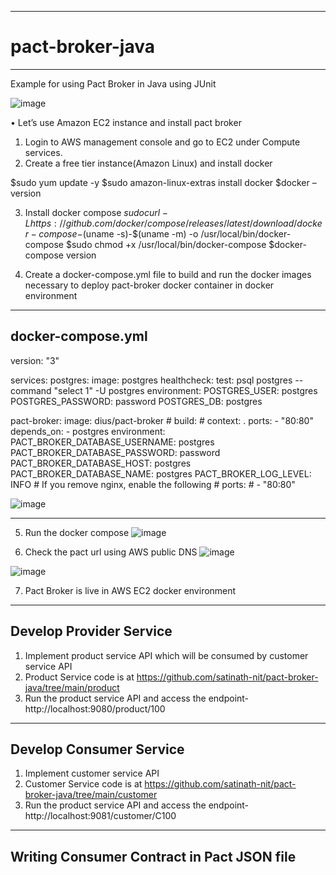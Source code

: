 
--------------------------------------------------------------------------------------------------------------------------------------------------------------------------
# pact-broker-java
--------------------------------------------------------------------------------------------------------------------------------------------------------------------------
Example for using Pact Broker in Java using JUnit

![image](https://user-images.githubusercontent.com/32492604/128455297-703b335b-2b70-4bf8-bad5-fbd140551336.png)

•	Let’s use Amazon EC2 instance and install pact broker
1.	Login to AWS management console and go to EC2 under Compute services.
2.	Create a free tier instance(Amazon Linux) and install docker
  
$sudo yum update -y
$sudo amazon-linux-extras install docker
$docker –version

3.	Install docker compose
$sudo curl -L https://github.com/docker/compose/releases/latest/download/docker-compose-$(uname -s)-$(uname -m) -o /usr/local/bin/docker-compose
$sudo chmod +x /usr/local/bin/docker-compose
$docker-compose version

4.	Create a docker-compose.yml file to build and run the docker images necessary to deploy pact-broker docker container in docker environment
--------------------------------------------------------------------------------------------------------------------------------------------------------------------------
docker-compose.yml
---------------------------------------------------------

version: "3"

services:
  postgres:
    image: postgres
    healthcheck:
      test: psql postgres --command "select 1" -U postgres
    environment:
      POSTGRES_USER: postgres
      POSTGRES_PASSWORD: password
      POSTGRES_DB: postgres

  pact-broker:
    image: dius/pact-broker
    # build:
    #   context: .
    ports:
      - "80:80"
    depends_on:
      - postgres
    environment:
      PACT_BROKER_DATABASE_USERNAME: postgres
      PACT_BROKER_DATABASE_PASSWORD: password
      PACT_BROKER_DATABASE_HOST: postgres
      PACT_BROKER_DATABASE_NAME: postgres
      PACT_BROKER_LOG_LEVEL: INFO
    # If you remove nginx, enable the following
    # ports:
    #  - "80:80"

![image](https://user-images.githubusercontent.com/32492604/128455593-b8bf12bb-f5eb-479c-a7ff-a2d6c600a5f0.png)

-----------------------------------------------------------------------

5.	Run the docker compose 
![image](https://user-images.githubusercontent.com/32492604/128455449-7a68ee24-cd76-4ee0-a9b4-df679651e9b5.png)

6.	Check the pact url using AWS public DNS 
![image](https://user-images.githubusercontent.com/32492604/128455485-62dc07d4-3db9-4365-9eed-f45938bf104c.png)


![image](https://user-images.githubusercontent.com/32492604/128455492-d4758341-620a-4764-9340-188333d1053d.png)


7.	Pact Broker is live in AWS EC2 docker environment

--------------------------------------------------------------------------------------------------------------------------------------------------------------------------
Develop Provider Service
--------------------------------------------------------------------------------------------------------------------------------------------------------------------------
1.	Implement product service API which will be consumed by customer service API
2.	Product Service code is at https://github.com/satinath-nit/pact-broker-java/tree/main/product
3.	Run the product service API and access the endpoint- http://localhost:9080/product/100
--------------------------------------------------------------------------------------------------------------------------------------------------------------------------
Develop Consumer Service
--------------------------------------------------------------------------------------------------------------------------------------------------------------------------
1.	Implement customer service API  
2.	Customer Service code is at https://github.com/satinath-nit/pact-broker-java/tree/main/customer
3.	Run the product service API and access the endpoint- http://localhost:9081/customer/C100

--------------------------------------------------------------------------------------------------------------------------------------------------------------------------
Writing Consumer Contract in Pact JSON file
--------------------------------------------------------------------------------------------------------------------------------------------------------------------------
